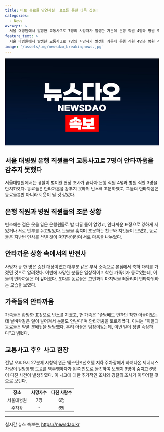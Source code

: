 ```yaml
---
title: 비보 동료들 망연자실  르포를 통한 이목 집중!
categories:
  - News
excerpt: >
  서울 대병원에서 발생한 교통사고로 7명의 사망자가 발생한 가운데 은행 직원 4명과 병원 직원 3명의 빈소가 차리여있어 동료들이 조문에 참여하고 있습니다. 사고로 인해 평범한 가족을 두고 간 인원들이라 더욱 안타까운 상황입니다. 사고로 인해 동료들의 마지막 순간을 떠올리며 안타김을 토로하며 눈물을 보이는 이야기도 나오고 있습니다. 함구된 가족들 또한 황망한 표정으로 빈소를 지키고 있습니다. 이러한 상황에서 참담한 분위기가 연출되고 있습니다.
feature_text: >
  서울 대병원에서 발생한 교통사고로 7명의 사망자가 발생한 가운데 은행 직원 4명과 병원 직원 3명의 빈소가 차리여있어 동료들이 조문에 참여하고 있습니다. 사고로 인해 평범한 가족을 두고 간 인원들이라 더욱 안타까운 상황입니다. 사고로 인해 동료들의 마지막 순간을 떠올리며 안타김을 토로하며 눈물을 보이는 이야기도 나오고 있습니다. 함구된 가족들 또한 황망한 표정으로 빈소를 지키고 있습니다. 이러한 상황에서 참담한 분위기가 연출되고 있습니다.
image: '/assets/img/newsdao_breakingnews.jpg'
---
```


<p><img src="/assets/img/newsdao_breakingnews.jpg" alt="cryptoinkorea 속보" /></p>

<h2 data-ke-size="size26">서울 대병원 은행 직원들의 교통사고로 7명이 안타까움을 감추지 못했다</h2>

<p data-ke-size="size16">서울대병원에서는 경찰이 벌이한 현장 조사가 끝나자 은행 직원 4명과 병원 직원 3명을 안치하였다. 동료들은 안타까움을 감추지 못하며 빈소에 조문하였고, 그들의 안타까움은 동료들뿐만 아니라 이웃이 될 것 같았다.</p>

<h2 data-ke-size="size26">은행 직원과 병원 직원들의 조문 상황</h2>

<p data-ke-size="size16">빈소에는 검은 옷을 입은 은행원들로 발 디딜 틈이 없었고, 안타까운 표정으로 멍하게 서 있거나 서로 안부를 주고받았다. 눈물을 훔치며 조문하는 친구와 지인들이 보였고, 동료들은 지난번 인사를 건넨 것이 마지막이라며 서로 마음을 나누었다.</p>

<h2 data-ke-size="size26">안타까운 상황 속에서의 반전사</h2>

<p data-ke-size="size16">사망자 중 한 명은 승진 대상이었고 대부분 같은 부서 소속으로 본점에서 축하 자리를 가졌던 것으로 알려졌다. 이번에 사망한 분들은 일상적이고 착한 가족이자 동료였는데, 이들의 안타까움은 더 깊어졌다. 또다른 동료들은 고인과의 마지막을 떠올리며 안타까워하는 모습을 보였다.</p>

<h2 data-ke-size="size26">가족들의 안타까움</h2>

<p data-ke-size="size16">가족들은 황망한 표정으로 빈소를 지켰고, 한 가족은 "술담배도 안하던 착한 아들이었는데 날벼락같은 일이 벌어져서 눈물도 안난다"며 안타까움을 토로하였다. 이씨는 "아들과 동료들은 약품 분배업을 담당했다. 우리 아들은 팀장이었는데, 이번 일이 정말 속상하다"고 밝혔다.</p>

<h2 data-ke-size="size26">교통사고 후의 사고 현장</h2>

<p data-ke-size="size16">전날 오후 9시 27분께 시청역 인근 웨스틴조선호텔 지하 주차장에서 빠져나온 제네시스 차량이 일방통행 도로를 역주행하다가 왼쪽 인도로 돌진하여 보행자 9명이 숨지고 6명이 다친 사건이 발생하였다. 이 사고에 대한 추가적인 조치와 경찰의 조사가 이루어질 것으로 보인다.</p>

<table>
    <tbody>
        <tr>
            <td style="text-align: center; height: 17px;"><b>장소</b></td>
            <td style="text-align: center; height: 17px;"><b>사망자수</b></td>
            <td style="text-align: center; height: 17px;"><b>다친 사람수</b></td>
        </tr>
        <tr>
            <td style="text-align: center; height: 17px;">서울대병원</td>
            <td style="text-align: center; height: 17px;">7명</td>
            <td style="text-align: center; height: 17px;">6명</td>
        </tr>
        <tr>
            <td style="text-align: center; height: 17px;">주차장</td>
            <td style="text-align: center; height: 17px;">-</td>
            <td style="text-align: center; height: 17px;">6명</td>
        </tr>
    </tbody>
</table>

<p><hr></p>
실시간 뉴스 속보는, <a href="https://newsdao.kr" rel="dofollow">https://newsdao.kr</a>


